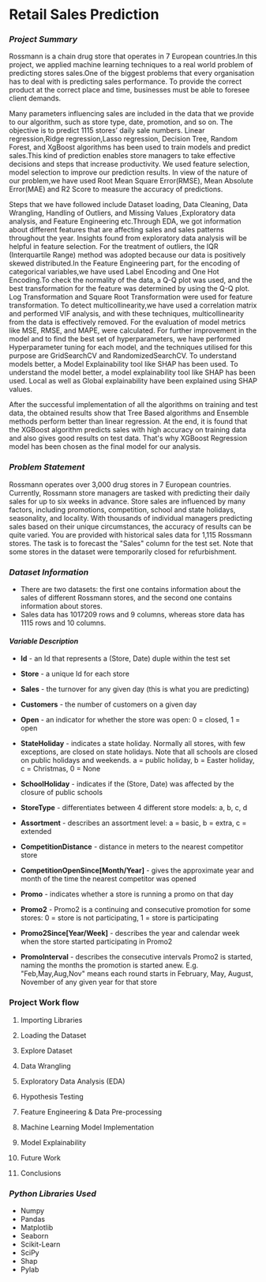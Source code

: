 # Retail Sales Prediction 

### *Project Summary*
Rossmann is a chain drug store that operates in 7 European countries.In this project, we applied machine learning techniques to a real world problem of predicting stores sales.One of the biggest problems that every organisation has to deal with is predicting sales performance. To provide the correct product at the correct place and time, businesses must be able to foresee client demands.

Many parameters influencing sales are included in the data that we provide to our algorithm, such as store type, date, promotion, and so on. The objective is to predict 1115 stores’ daily sale numbers. Linear regression,Ridge regression,Lasso regression, Decision Tree, Random Forest, and XgBoost algorithms has been used to train models and predict sales.This kind of prediction enables store managers to take effective decisions and steps that increase productivity. We used feature selection, model selection to improve our prediction results. In view of the nature of our problem,we have used Root Mean Square Error(RMSE), Mean Absolute Error(MAE) and R2 Score to measure the accuracy of predictions.

Steps that we have followed include Dataset loading, Data Cleaning, Data Wrangling, Handling of Outliers, and Missing Values ,Exploratory data analysis, and Feature Engineering etc.Through EDA, we got information about different features that are affecting sales and sales patterns throughout the year. Insights found from exploratory data analysis will be helpful in feature selection. For the treatment of outliers, the IQR (Interquartile Range) method was adopted because our data is positively skewed distributed.In the Feature Engineering part, for the encoding of categorical variables,we have used Label Encoding and One Hot Encoding.To check the normality of the data, a Q-Q plot was used, and the best transformation for the feature was determined by using the Q-Q plot. Log Transformation and Square Root Transformation were used for feature transformation. To detect multicollinearity,we have used a correlation matrix and performed VIF analysis, and with these techniques, multicollinearity from the data is effectively removed. For the evaluation of model metrics like MSE, RMSE, and MAPE, were calculated. For further improvement in the model and to find the best set of hyperparameters, we have performed Hyperparameter tuning for each model, and the techniques utilised for this purpose are GridSearchCV and RandomizedSearchCV. To understand models better, a Model Explainability tool like SHAP has been used. To understand the model better, a model explainability tool like SHAP has been used. Local as well as Global explainability have been explained using SHAP values.

After the successful implementation of all the algorithms on training and test data, the obtained results show that Tree Based algorithms and Ensemble methods perform better than linear regression. At the end, it is found that the XGBoost algorithm predicts sales with high accuracy on training data and also gives good results on test data. That's why XGBoost Regression model has been chosen as the final model for our analysis.


### *Problem Statement*
Rossmann operates over 3,000 drug stores in 7 European countries. Currently, Rossmann store managers are tasked with predicting their daily sales for up to six weeks in advance. Store sales are influenced by many factors, including promotions, competition, school and state holidays, seasonality, and locality. With thousands of individual managers predicting sales based on their unique circumstances, the accuracy of results can be quite varied. You are provided with historical sales data for 1,115 Rossmann stores. The task is to forecast the "Sales" column for the test set. Note that some stores in the dataset were temporarily closed for refurbishment.


### *Dataset Information*

* There are two datasets: the first one contains information about the sales of different Rossmann stores, and the second one contains information about stores.
* Sales data has 1017209 rows and 9 columns, whereas store data has 1115 rows and 10 columns.

#### *Variable Description*

* **Id** - an Id that represents a (Store, Date) duple within the test set
* **Store** - a unique Id for each store
* **Sales** - the turnover for any given day (this is what you are predicting)
* **Customers** - the number of customers on a given day
* **Open** - an indicator for whether the store was open: 0 = closed, 1 = open
* **StateHoliday** - indicates a state holiday. Normally all stores, with few exceptions, are closed on state holidays. Note that all schools are closed on public holidays and weekends. a = public holiday, b = Easter holiday, c = Christmas, 0 = None
* **SchoolHoliday** - indicates if the (Store, Date) was affected by the closure of public schools
* **StoreType** - differentiates between 4 different store models: a, b, c, d
* **Assortment** - describes an assortment level: a = basic, b = extra, c = extended
* **CompetitionDistance** - distance in meters to the nearest competitor store
* **CompetitionOpenSince[Month/Year]** - gives the approximate year and month of the time the nearest competitor was opened
* **Promo** - indicates whether a store is running a promo on that day
* **Promo2** - Promo2 is a continuing and consecutive promotion for some stores: 0 = store is not participating, 1 = store is participating

* **Promo2Since[Year/Week]** - describes the year and calendar week when the store started participating in Promo2
* **PromoInterval** - describes the consecutive intervals Promo2 is started, naming the months the promotion is started anew. E.g. "Feb,May,Aug,Nov" means each round starts in February, May, August, November of any given year for that store

### **Project Work flow**

1. Importing Libraries

2. Loading the Dataset

3. Explore Dataset

4. Data Wrangling

5. Exploratory Data Analysis (EDA) 

6. Hypothesis Testing

7. Feature Engineering & Data Pre-processing

8. Machine Learning Model Implementation

9. Model Explainability

10. Future Work

11. Conclusions



### *Python Libraries Used*

* Numpy
* Pandas
* Matplotlib
* Seaborn
* Scikit-Learn
* SciPy
* Shap
* Pylab
